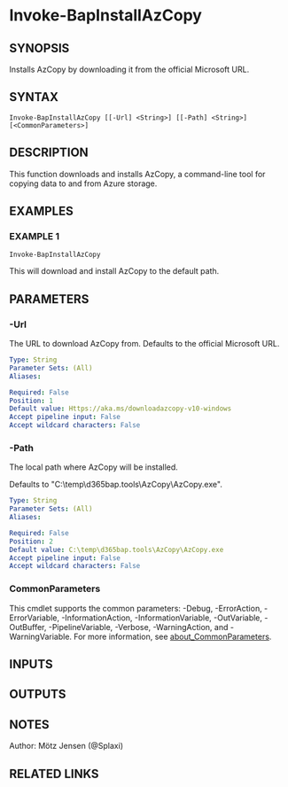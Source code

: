 ﻿---
external help file: d365bap.tools-help.xml
Module Name: d365bap.tools
online version:
schema: 2.0.0
---

# Invoke-BapInstallAzCopy

## SYNOPSIS
Installs AzCopy by downloading it from the official Microsoft URL.

## SYNTAX

```
Invoke-BapInstallAzCopy [[-Url] <String>] [[-Path] <String>] [<CommonParameters>]
```

## DESCRIPTION
This function downloads and installs AzCopy, a command-line tool for copying data to and from Azure storage.

## EXAMPLES

### EXAMPLE 1
```
Invoke-BapInstallAzCopy
```

This will download and install AzCopy to the default path.

## PARAMETERS

### -Url
The URL to download AzCopy from.
Defaults to the official Microsoft URL.

```yaml
Type: String
Parameter Sets: (All)
Aliases:

Required: False
Position: 1
Default value: Https://aka.ms/downloadazcopy-v10-windows
Accept pipeline input: False
Accept wildcard characters: False
```

### -Path
The local path where AzCopy will be installed.

Defaults to "C:\temp\d365bap.tools\AzCopy\AzCopy.exe".

```yaml
Type: String
Parameter Sets: (All)
Aliases:

Required: False
Position: 2
Default value: C:\temp\d365bap.tools\AzCopy\AzCopy.exe
Accept pipeline input: False
Accept wildcard characters: False
```

### CommonParameters
This cmdlet supports the common parameters: -Debug, -ErrorAction, -ErrorVariable, -InformationAction, -InformationVariable, -OutVariable, -OutBuffer, -PipelineVariable, -Verbose, -WarningAction, and -WarningVariable. For more information, see [about_CommonParameters](http://go.microsoft.com/fwlink/?LinkID=113216).

## INPUTS

## OUTPUTS

## NOTES
Author: Mötz Jensen (@Splaxi)

## RELATED LINKS
